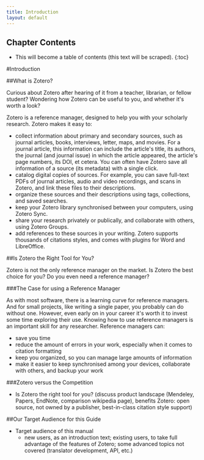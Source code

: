 ```yaml
---
title: Introduction
layout: default
---
```


Chapter Contents
----------------
* This will become a table of contents (this text will be scraped).
{:toc}

#Introduction

##What is Zotero?

Curious about Zotero after hearing of it from a teacher, librarian, or fellow student? Wondering how Zotero can be useful to you, and whether it's worth a look?

Zotero is a reference manager, designed to help you with your scholarly research. Zotero makes it easy to:

- collect information about primary and secondary sources, such as journal articles, books, interviews, letter, maps, and movies. For a journal article, this information can include the article's title, its authors, the journal (and journal issue) in which the article appeared, the article's page numbers, its DOI, et cetera. You can often have Zotero save all information of a source (its metadata) with a single click.
- catalog digital copies of sources. For example, you can save full-text PDFs of journal articles, audio and video recordings, and scans in Zotero, and link these files to their descriptions.
- organize these sources and their descriptions using tags, collections, and saved searches.
- keep your Zotero library synchronised between your computers, using Zotero Sync.
- share your research privately or publically, and collaborate with others, using Zotero Groups.
- add references to these sources in your writing. Zotero supports thousands of citations styles, and comes with plugins for Word and LibreOffice.

##Is Zotero the Right Tool for You?

Zotero is not the only reference manager on the market. Is Zotero the best choice for you? Do you even need a reference manager?

###The Case for using a Reference Manager

As with most software, there is a learning curve for reference managers. And for small projects, like writing a single paper, you probably can do without one. However, even early on in your career it's worth it to invest some time exploring their use. Knowing how to use reference managers is an important skill for any researcher. Reference managers can:

- save you time
- reduce the amount of errors in your work, especially when it comes to citation formatting
- keep you organized, so you can manage large amounts of information
- make it easier to keep synchronised among your devices, collaborate with others, and backup your work

###Zotero versus the Competition

- Is Zotero the right tool for you? (discuss product landscape (Mendeley, Papers, EndNote, comparison wikipedia page), benefits Zotero: open source, not owned by a publisher, best-in-class citation style support)

##Our Target Audience for this Guide

- Target audience of this manual
  - new users, as an introduction text; existing users, to take full advantage of the features of Zotero; some advanced topics not covered (translator development, API, etc.)